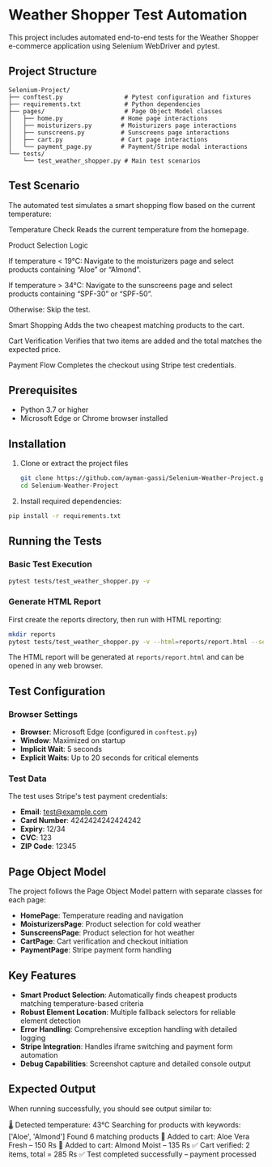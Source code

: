 # Weather Shopper Test Automation

This project includes automated end-to-end tests for the Weather Shopper e-commerce application using Selenium WebDriver and pytest.

## Project Structure

```
Selenium-Project/
├── conftest.py                 # Pytest configuration and fixtures
├── requirements.txt            # Python dependencies
├── pages/                      # Page Object Model classes
│   ├── home.py                # Home page interactions
│   ├── moisturizers.py        # Moisturizers page interactions
│   ├── sunscreens.py          # Sunscreens page interactions
│   ├── cart.py                # Cart page interactions
│   └── payment_page.py        # Payment/Stripe modal interactions
└── tests/
    └── test_weather_shopper.py # Main test scenarios
```

## Test Scenario

The automated test simulates a smart shopping flow based on the current temperature:

Temperature Check
Reads the current temperature from the homepage.

Product Selection Logic

If temperature < 19°C: Navigate to the moisturizers page and select products containing “Aloe” or “Almond”.

If temperature > 34°C: Navigate to the sunscreens page and select products containing “SPF-30” or “SPF-50”.

Otherwise: Skip the test.

Smart Shopping
Adds the two cheapest matching products to the cart.

Cart Verification
Verifies that two items are added and the total matches the expected price.

Payment Flow
Completes the checkout using Stripe test credentials.

## Prerequisites

* Python 3.7 or higher
* Microsoft Edge or Chrome browser installed

## Installation

1. Clone or extract the project files

   ```bash
   git clone https://github.com/ayman-gassi/Selenium-Weather-Project.git
   cd Selenium-Weather-Project
   ```
2. Install required dependencies:

```bash
pip install -r requirements.txt
```

## Running the Tests

### Basic Test Execution

```bash
pytest tests/test_weather_shopper.py -v
```

### Generate HTML Report

First create the reports directory, then run with HTML reporting:

```bash
mkdir reports
pytest tests/test_weather_shopper.py -v --html=reports/report.html --self-contained-html
```

The HTML report will be generated at `reports/report.html` and can be opened in any web browser.

## Test Configuration

### Browser Settings

* **Browser**: Microsoft Edge (configured in `conftest.py`)
* **Window**: Maximized on startup
* **Implicit Wait**: 5 seconds
* **Explicit Waits**: Up to 20 seconds for critical elements

### Test Data

The test uses Stripe's test payment credentials:

* **Email**: test@example.com
* **Card Number**: 4242424242424242
* **Expiry**: 12/34
* **CVC**: 123
* **ZIP Code**: 12345

## Page Object Model

The project follows the Page Object Model pattern with separate classes for each page:

* **HomePage**: Temperature reading and navigation
* **MoisturizersPage**: Product selection for cold weather
* **SunscreensPage**: Product selection for hot weather
* **CartPage**: Cart verification and checkout initiation
* **PaymentPage**: Stripe payment form handling

## Key Features

* **Smart Product Selection**: Automatically finds cheapest products matching temperature-based criteria
* **Robust Element Location**: Multiple fallback selectors for reliable element detection
* **Error Handling**: Comprehensive exception handling with detailed logging
* **Stripe Integration**: Handles iframe switching and payment form automation
* **Debug Capabilities**: Screenshot capture and detailed console output

## Expected Output

When running successfully, you should see output similar to:

🌡️ Detected temperature: 43°C
Searching for products with keywords: ['Aloe', 'Almond']
Found 6 matching products
🛒 Added to cart: Aloe Vera Fresh – 150 Rs
🛒 Added to cart: Almond Moist – 135 Rs
✅ Cart verified: 2 items, total = 285 Rs
✅ Test completed successfully – payment processed

